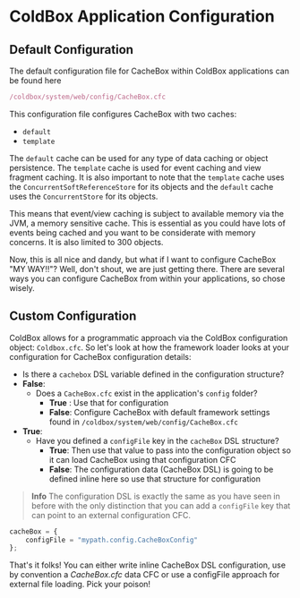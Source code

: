 # ColdBox Application Configuration

## Default Configuration
The default configuration file for CacheBox within ColdBox applications can be found here

```javascript
/coldbox/system/web/config/CacheBox.cfc
```

This configuration file configures CacheBox with two caches: 
* `default`
* `template`

The `default` cache can be used for any type of data caching or object persistence. The `template` cache is used for event caching and view fragment caching. It is also important to note that the `template` cache uses the `ConcurrentSoftReferenceStore` for its objects and the `default` cache uses the `ConcurrentStore` for its objects. 

This means that event/view caching is subject to available memory via the JVM, a memory sensitive cache. This is essential as you could have lots of events being cached and you want to be considerate with memory concerns. It is also limited to 300 objects.

Now, this is all nice and dandy, but what if I want to configure CacheBox "MY WAY!!"? Well, don't shout, we are just getting there. There are several ways you can configure CacheBox from within your applications, so chose wisely.

## Custom Configuration

ColdBox allows for a programmatic approach via the ColdBox configuration object: `Coldbox.cfc`. So let's look at how the framework loader looks at your configuration for CacheBox configuration details:

* Is there a `cachebox` DSL variable defined in the configuration structure?
* **False**:
    * Does a `CacheBox.cfc` exist in the application's `config` folder?
        * **True** : Use that for configuration
        * **False**: Configure CacheBox with default framework settings found in `/coldbox/system/web/config/CacheBox.cfc`
* **True**:
    * Have you defined a `configFile` key in the `cacheBox` DSL structure?
        * **True**: Then use that value to pass into the configuration object so it can load CacheBox using that configuration CFC
        * **False**: The configuration data (CacheBox DSL) is going to be defined inline here so use that structure for configuration

> **Info** The configuration DSL is exactly the same as you have seen in before with the only distinction that you can add a `configFile` key that can point to an external configuration CFC.

```javascript
cacheBox = {
    configFile = "mypath.config.CacheBoxConfig"
};
```

That's it folks! You can either write inline CacheBox DSL configuration, use by convention a *CacheBox.cfc* data CFC or use a configFile approach for external file loading. Pick your poison!


